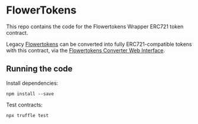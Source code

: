 # FlowerTokens

This repo contains the code for the Flowertokens Wrapper ERC721 token contract. 

Legacy [Flowertokens]() can be converted into fully ERC721-compatible tokens with this contract, via the [Flowertokens Converter Web Interface](https://flowertokens.terra0.org).

## Running the code 

Install dependencies: 

```
npm install --save 
```

Test contracts: 

```
npx truffle test
```
